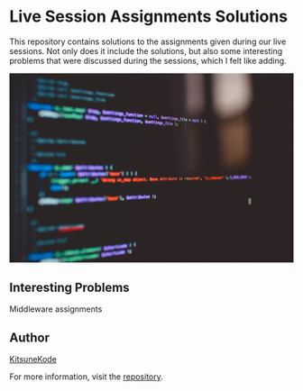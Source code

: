 # Live Session Assignments Solutions

This repository contains solutions to the assignments given during our live sessions. Not only does it include the solutions, but also some interesting problems that were discussed during the sessions, which I felt like adding.

![Image](.jpg)

## Interesting Problems

Middleware assignments


## Author

[KitsuneKode](https://github.com/KitsuneKode)


For more information, visit the [repository](https://github.com/KitsuneKode/0-100xDev-LiveSession-or-Recordings-Assignments).


